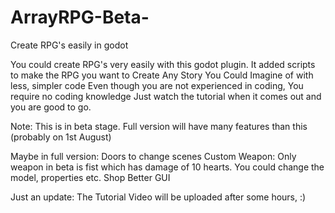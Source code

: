 # ArrayRPG-Beta-
Create RPG's easily in godot

You could create RPG's very easily with this godot plugin. It added scripts to make the RPG you want to
Create Any Story You Could Imagine of with less, simpler code
Even though you are not experienced in coding, You require no coding knowledge
Just watch the tutorial when it comes out and you are good to go.

Note: This is in beta stage. Full version will have many features than this (probably on 1st August)

Maybe in full version:
Doors to change scenes
Custom Weapon: Only weapon in beta is fist which has damage of 10 hearts. You could change the model, properties etc.
Shop
Better GUI

Just an update: The Tutorial Video will be uploaded after some hours, :)
